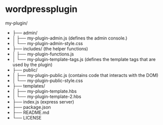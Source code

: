 # wordpressplugin

my-plugin/  
- ├── admin/
- │   ├── my-plugin-admin.js (defines the admin console.)
- │   └── my-plugin-admin-style.css
- ├── includes/ (the helper functions)
- │   ├── my-plugin-functions.js 
- │   └── my-plugin-template-tags.js (defines the template tags that are used by the plugin)
- ├── public/
- │   ├── my-plugin-public.js (contains code that interacts with the DOM)
- │   └── my-plugin-public-style.css
- ├── templates/
- │   ├── my-plugin-template.hbs
- │   └── my-plugin-template-2.hbs
- ├── index.js (express server)
- ├── package.json
- ├── README.md
- └── LICENSE

